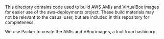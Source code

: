 This directory contains code used to build AWS AMIs and VirtualBox images for easier use of the aws-deployments project.  These build materials may not be relevant to the casual user, but are included in this repository for completeness.

We use Packer to create the AMIs and VBox images, a tool from hashicorp
